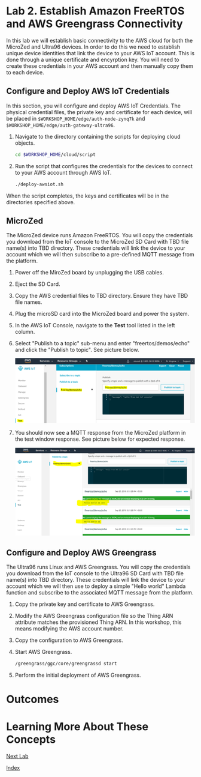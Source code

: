 # Lab 2. Establish Amazon FreeRTOS and AWS Greengrass Connectivity
In this lab we will establish basic connectivity to the AWS cloud for both the MicroZed and Ultra96 devices.  In order to do this we need to establish unique device identities that link the device to your AWS IoT account.  This is done through a unique certificate and encyrption key.  You will need to create these credentials in your AWS account and then manually copy them to each device.

## Configure and Deploy AWS IoT Credentials

In this section, you will configure and deploy AWS IoT Credentials.  The physical credential files, the private key and certificate for each device, will be placed in ```$WORKSHOP_HOME/edge/auth-node-zynq7k``` and ```$WORKSHOP_HOME/edge/auth-gateway-ultra96```.

1. Navigate to the directory containing the scripts for deploying cloud objects.

   ```bash
   cd $WORKSHOP_HOME/cloud/script
   ```
2. Run the script that configures the credentials for the devices to connect to your AWS account through AWS IoT.

	```bash
	./deploy-awsiot.sh
	```

When the script completes, the keys and certificates will be in the directories specified above.


## MicroZed

The MicroZed device runs Amazon FreeRTOS.  You will copy the credentials you download from the IoT console to the MicroZed SD Card with TBD file name(s) into TBD directory.  These credentials will link the device to your account which we will then subscribe to a pre-defined MQTT message from the platform.

1. Power off the MiroZed board by unplugging the USB cables.
2. Eject the SD Card.
3. Copy the AWS credential files to TBD directory.  Ensure they have TBD file names.
4. Plug the microSD card into the MicroZed board and power the system.
5. In the AWS IoT Console, navigate to the **Test** tool listed in the left column.
6. Select "Publish to a topic" sub-menu and enter "freertos/demos/echo" and click the "Publish to topic". See picture below.

	![alt text](images/AFR_HelloWorld_Test.png "a:FreeRTOS Publish Test")
7. You should now see a MQTT response from the MicroZed platform in the test window response.  See picture below for expected response.

	![alt text](images/AFR_HelloWorld_Test_Response.png "a:FreeRTOS Successful Response")

## Configure and Deploy AWS Greengrass

The Ultra96 runs Linux and AWS Greengrass.  You will copy the credentials you download from the IoT console to the Ultra96 SD Card with TBD file name(s) into TBD directory. These credentials will link the device to your account which we will then use to deploy a simple "Hello world" Lambda function and subscribe to the associated MQTT message from the platform.

1. Copy the private key and certificate to AWS Greengrass.
2. Modify the AWS Greengrass configuration file so the Thing ARN attribute matches the provisioned Thing ARN.  In this workshop, this means modifying the AWS account number.
3. Copy the configuration to AWS Greengrass.
4. Start AWS Greengrass.

	```bash
	/greengrass/ggc/core/greengrassd start
	```
5. Perform the initial deployment of AWS Greengrass.  

# Outcomes

# Learning More About These Concepts

[Next Lab](./Lab3.md)

[Index](./README.md)

